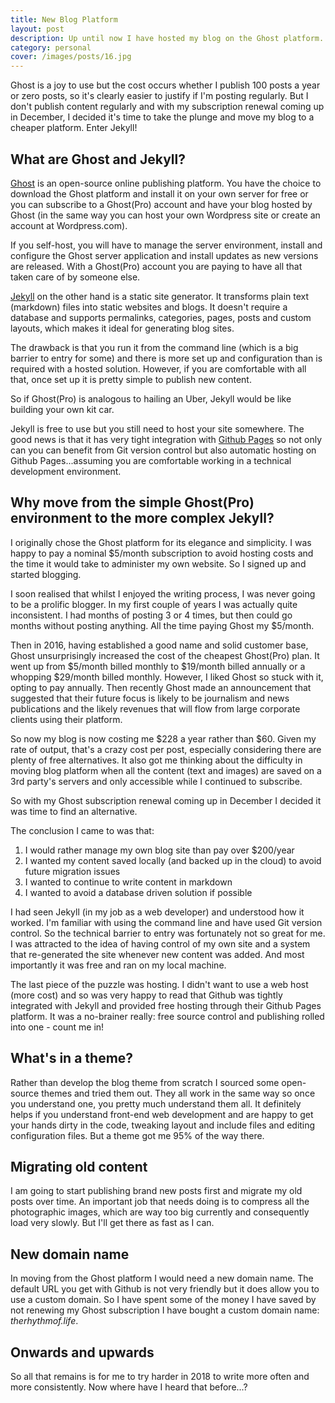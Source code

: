 ```yaml
---
title: New Blog Platform
layout: post
description: Up until now I have hosted my blog on the Ghost platform. I paid an annual subscription to use their service to avoid having to install and manage a blog platform myself
category: personal
cover: /images/posts/16.jpg
---
```


Ghost is a joy to use but the cost occurs whether I publish 100 posts a year or zero posts, so it's clearly easier to justify if I'm posting regularly. But I don't publish content regularly and with my subscription renewal coming up in December, I decided it's time to take the plunge and move my blog to a cheaper platform. Enter Jekyll!


## What are Ghost and Jekyll?

[Ghost](https://ghost.org) is an open-source online publishing platform. You have the choice to download the Ghost platform and install it on your own server for free or you can subscribe to a Ghost(Pro) account and have your blog hosted by Ghost (in the same way you can host your own Wordpress site or create an account at Wordpress.com).

If you self-host, you will have to manage the server environment, install and configure the Ghost server application and install updates as new versions are released. With a Ghost(Pro) account you are paying to have all that taken care of by someone else.

[Jekyll](https://jekyllrb.com/) on the other hand is a static site generator. It transforms plain text (markdown) files into static websites and blogs. It doesn't require a database and supports permalinks, categories, pages, posts and custom layouts, which makes it ideal for generating blog sites.

The drawback is that you run it from the command line (which is a big barrier to entry for some) and there is more set up and configuration than is required with a hosted solution. However, if you are comfortable with all that, once set up it is pretty simple to publish new content.

So if Ghost(Pro) is analogous to hailing an Uber, Jekyll would be like building your own kit car.

Jekyll is free to use but you still need to host your site somewhere. The good news is that it has very tight integration with [Github Pages](https://pages.github.com) so not only can you can benefit from Git version control but also automatic hosting on Github Pages...assuming you are comfortable working in a technical development environment.

## Why move from the simple Ghost(Pro) environment to the more complex Jekyll?

I originally chose the Ghost platform for its elegance and simplicity. I was happy to pay a nominal $5/month subscription to avoid hosting costs and the time it would take to administer my own website. So I signed up and started blogging.

I soon realised that whilst I enjoyed the writing process, I was never going to be a prolific blogger. In my first couple of years I was actually quite inconsistent. I had months of posting 3 or 4 times, but then could go months without posting anything. All the time paying Ghost my $5/month.

Then in 2016, having established a good name and solid customer base, Ghost unsurprisingly increased the cost of the cheapest Ghost(Pro) plan. It went up from $5/month billed monthly to $19/month billed annually or a whopping $29/month billed monthly. However, I liked Ghost so stuck with it, opting to pay annually. Then recently Ghost made an announcement that suggested that their future focus is likely to be journalism and news publications and the likely revenues that will flow from large corporate clients using their platform.

So now my blog is now costing me $228 a year rather than $60. Given my rate of output, that's a crazy cost per post, especially considering there are plenty of free alternatives. It also got me thinking about the difficulty in moving blog platform when all the content (text and images) are saved on a 3rd party's servers and only accessible while I continued to subscribe.

So with my Ghost subscription renewal coming up in December I decided it was time to find an alternative.

The conclusion I came to was that:

1. I would rather manage my own blog site than pay over $200/year
2. I wanted my content saved locally (and backed up in the cloud) to avoid future migration issues
3. I wanted to continue to write content in markdown
4. I wanted to avoid a database driven solution if possible

I had seen Jekyll (in my job as a web developer) and understood how it worked. I'm familiar with using the command line and have used Git version control. So the technical barrier to entry was fortunately not so great for me. I was attracted to the idea of having control of my own site and a system that re-generated the site whenever new content was added. And most importantly it was free and ran on my local machine.

The last piece of the puzzle was hosting. I didn't want to use a web host (more cost) and so was very happy to read that Github was tightly integrated with Jekyll and provided free hosting through their Github Pages platform. It was a no-brainer really: free source control and publishing rolled into one - count me in!

## What's in a theme?

Rather than develop the blog theme from scratch I sourced some open-source themes and tried them out. They all work in the same way so once you understand one, you pretty much understand them all. It definitely helps if you understand front-end web development and are happy to get your hands dirty in the code, tweaking layout and include files and editing configuration files. But a theme got me 95% of the way there.

## Migrating old content

I am going to start publishing brand new posts first and migrate my old posts over time. An important job that needs doing is to compress all the photographic images, which are way too big currently and consequently load very slowly. But I'll get there as fast as I can.

## New domain name

In moving from the Ghost platform I would need a new domain name. The default URL you get with Github is not very friendly but it does allow you to use a custom domain. So I have spent some of the money I have saved by not renewing my Ghost subscription I have bought a custom domain name: _therhythmof.life_.

## Onwards and upwards

So all that remains is for me to try harder in 2018 to write more often and more consistently. Now where have I heard that before...? 
